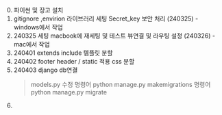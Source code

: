 0. 파이썬 및 장고 설치 
1. gitignore ,envirion 라이브러리 세팅 Secret_key 보안 처리 (240325) - windows에서 작업 <br>
2. 240325 세팅 macbook에 재세팅 및 테스트 뷰연결 및 라우팅 설정 (240326) - mac에서 작업 <br>
3. 240401 extends include 템플릿 분할
4. 240402 footer header / static 적용 css 분할
5. 240403 django db연결
   >models.py 수정
   >명령어 python manage.py makemigrations
   >명령어 python manage.py migrate       
6.
